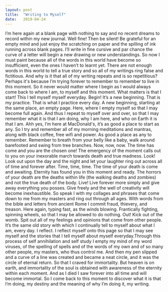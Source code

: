```yaml
---
layout: post
title:  "Writing to Myself"
date:   2019-04-24
---
```


I’m here again at a blank page with nothing to say and no recent dreams to record within my new journal. Well fine! Then be silent! Be grateful for an empty mind and just enjoy the scratching on paper and the spilling of ink running across blank pages. I’ll write in fine cursive and par chance the curve of a letter will begin a new drawing or new understandings. So now I must paint because all of the words in this world have become so insufficient, even the ones I haven’t to learnt yet. There are not enough words in this world to tell a true story and so all of my writings ring false and fictitious. And why is it that all of my writing repeats and is so repetitious? Perhaps it's because I’m trying forever to remember to remember to live in this moment. So it never would matter where I begin as I would always come back to where I am, to myself and this moment. What matters is that I start! This I tell myself myself everyday. Begin! It’s a new beginning. That is my practice. That is what I practice every day. A new beginning, starting at the same place, an empty page. Here, where I empty myself so that I may become full again. And thus I repeat to myself over and over, so that I may remember what it is that I am doing, why I am here, and who on Earth it is that I am. Ahh yes, I’m here at MacDonald's, it’s as good a place to start as any. So I try and remember all of my morning meditations and mantras, along with black coffee, free wifi and power. As good a place as any to remember. Remember to breath from your belly like a baby, walk around barefooted and swing from tree branches. Now, now, now. The time has come and you are the chosen one! The emergency of the moment calls out to you on your inexorable march towards death and true madness. Look! Look out upon the day and the night and let your laughter ring out across all of time and forever after. Time, time, time. The time of your death is come and awaiting. Eternity has found you in this moment and ready. The horrors of your death are the deaths within life (the walking deaths and zombies) and not the true death of the body. Live! Live forever more simply and give away everything you posses. Give freely and the well of creativity will become inexhaustible. So speak I with my collages and phrases that come down to me from my masters and ring out through all ages. With words from the bible and letters from ancient Rome I commit fraud, thievery, and treason. Here again, typing fast, as the winds blowing. Frantically fighting, spinning wheels, so that I may be allowed to do nothing. Out! Kick out of the womb. Spit out all of my feelings and opinions that come from other people. It’s the same old story with which I continually tell to myself about what I am, every day. I reflect. I reflect myself onto this page so that I may see myself and the stories that I tell myself about myself everyday.Through this process of self annihilation and self study I empty my mind of my word viruses, of the spelling of spells and of the words of my own and of so many other people, my masters, who thus control me. And then my pen slipped and a curve of a line was created and became a neat circle, and it was the circle of eternal return. So that I craved for immortality. But heaven is on earth, and immortality of the soul is obtained with awareness of the eternity within each moment. And as I died I saw forever into all time and will become immortal. So I come back to this moment to discover what it is that I’m doing, my destiny and the meaning of why I’m doing it, my writing.
